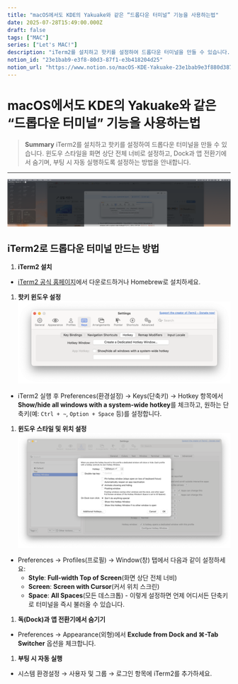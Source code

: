 ```yaml
---
title: "macOS에서도 KDE의 Yakuake와 같은 “드롭다운 터미널” 기능을 사용하는법"
date: 2025-07-28T15:49:00.000Z
draft: false
tags: ["MAC"]
series: ["Let's MAC!"]
description: "iTerm2를 설치하고 핫키를 설정하여 드롭다운 터미널을 만들 수 있습니다. 윈도우 스타일을 화면 상단 전체 너비로 설정하고, Dock과 앱 전환기에서 숨기며, 부팅 시 자동 실행하도록 설정하는 방법을 안내합니다."
notion_id: "23e1bab9-e3f8-80d3-87f1-e3b418204d25"
notion_url: "https://www.notion.so/macOS-KDE-Yakuake-23e1bab9e3f880d387f1e3b418204d25"
---
```


# macOS에서도 KDE의 Yakuake와 같은 “드롭다운 터미널” 기능을 사용하는법

> **Summary**
> iTerm2를 설치하고 핫키를 설정하여 드롭다운 터미널을 만들 수 있습니다. 윈도우 스타일을 화면 상단 전체 너비로 설정하고, Dock과 앱 전환기에서 숨기며, 부팅 시 자동 실행하도록 설정하는 방법을 안내합니다.

---

![Image](image_f495999010d2.png)

## iTerm2로 드롭다운 터미널 만드는 방법

1. **iTerm2 설치**
  - [iTerm2 공식 홈페이지](https://iterm2.com/)에서 다운로드하거나 Homebrew로 설치하세요.
1. **핫키 윈도우 설정**
![Image](image_d5237d92a3b7.png)

  - iTerm2 실행 후 Preferences(환경설정) → Keys(단축키) → Hotkey 항목에서 **Show/hide all windows with a system-wide hotkey**를 체크하고, 원하는 단축키(예: `Ctrl + ~`, `Option + Space` 등)를 설정합니다.
1. **윈도우 스타일 및 위치 설정**
![Image](image_26d5c9275d71.png)

  - Preferences → Profiles(프로필) → Window(창) 탭에서 다음과 같이 설정하세요:
    - **Style**: **Full-width Top of Screen**(화면 상단 전체 너비)
    - **Screen**: **Screen with Cursor**(커서 위치 스크린)
    - **Space**: **All Spaces**(모든 데스크톱) - 이렇게 설정하면 언제 어디서든 단축키로 터미널을 즉시 불러올 수 있습니다.
1. **독(Dock)과 앱 전환기에서 숨기기**
  - Preferences → Appearance(외형)에서 **Exclude from Dock and ⌘-Tab Switcher** 옵션을 체크합니다.
1. **부팅 시 자동 실행**
  - 시스템 환경설정 → 사용자 및 그룹 → 로그인 항목에 iTerm2를 추가하세요.

